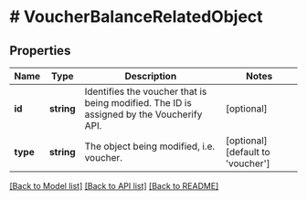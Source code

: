 # # VoucherBalanceRelatedObject

## Properties

Name | Type | Description | Notes
------------ | ------------- | ------------- | -------------
**id** | **string** | Identifies the voucher that is being modified. The ID is assigned by the Voucherify API. | [optional]
**type** | **string** | The object being modified, i.e. voucher. | [optional] [default to 'voucher']

[[Back to Model list]](../../README.md#models) [[Back to API list]](../../README.md#endpoints) [[Back to README]](../../README.md)
